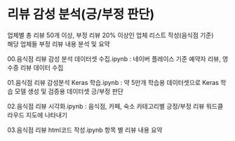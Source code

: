 # 리뷰 감성 분석(긍/부정 판단)
업체별 총 리뷰 50개 이상, 부정 리뷰 20% 이상인 업체 리스트 작성(음식점 기준)<br>
해당 업체들 부정 리뷰 내용 분석 및 요약<br>

00.음식점 리뷰 감성 분석 데이터셋 수집.ipynb :
   네이버 플레이스 기준 예약자 리뷰, 영수증 리뷰 데이터 수집
   
01.음식점 리뷰 감성분석 Keras 학습.ipynb :
   약 5만개 학습용 데이터셋으로 Keras 학습 모델 생성 및 검증용 데이터셋 긍/부정 판단
   
02.음식점 리뷰 시각화.ipynb :
   음식점, 카페, 숙소 카테고리별 긍정/부정 리뷰 워드클라우드
   지도에 나타내기
   
03.음식점 리뷰 html코드 작성.ipynb
   항목 별 리뷰 내용 요약
